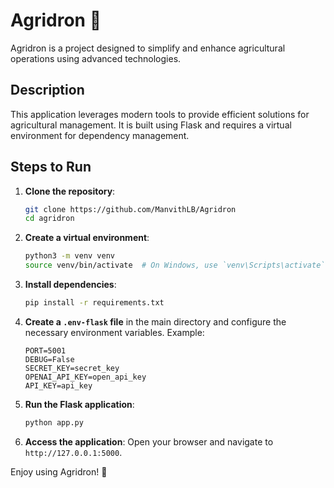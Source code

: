 # Agridron 🚁

Agridron is a project designed to simplify and enhance agricultural operations using advanced technologies.

## Description

This application leverages modern tools to provide efficient solutions for agricultural management. It is built using Flask and requires a virtual environment for dependency management.

## Steps to Run

1. **Clone the repository**:

   ```bash
   git clone https://github.com/ManvithLB/Agridron
   cd agridron
   ```

2. **Create a virtual environment**:

   ```bash
   python3 -m venv venv
   source venv/bin/activate  # On Windows, use `venv\Scripts\activate`
   ```

3. **Install dependencies**:

   ```bash
   pip install -r requirements.txt
   ```

4. **Create a `.env-flask` file** in the main directory and configure the necessary environment variables. Example:

   ```
   PORT=5001
   DEBUG=False
   SECRET_KEY=secret_key
   OPENAI_API_KEY=open_api_key
   API_KEY=api_key

   ```

5. **Run the Flask application**:

   ```bash
   python app.py
   ```

6. **Access the application**:
   Open your browser and navigate to `http://127.0.0.1:5000`.

Enjoy using Agridron! 🚀
